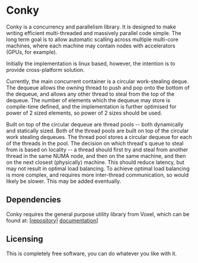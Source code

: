 # Conky

Conky is a concurrency and parallelism library. It is designed to make writing
efficient multi-threaded and massively parallel code simple. The long term goal
is to allow automatic scalling across multiple multi-core machines, where each
machine may contain nodes with accelerators (GPUs, for example).

Initially the implementation is linux based, however, the intention is to provide cross-platform solution.

Currently, the main concurrent container is a circular work-stealing deque. The
dequeue allows the owning thread to push and pop onto the bottom of the dequeue,
and allows any other thread to steal from the top of the dequeue. The number of
elements which the dequeue may store is compile-time defined, and the implementation is further optimised for power of 2 sized elements, so power of 2 sizes should be used.

Built on top of the circular dequeue are thread pools -- both dynamically and statically sized. Both of the thread pools are built on top of the circular
work stealing dequeues. The thread pool stores a circular dequeue for each of the threads in the pool. The decision on which thread's queue to steal from is based on locality -- a thread should first try and steal from another thread in the same NUMA node, and then on the same machine, and then on the next closest (physically) machine. This should reduce latency, but may not result in optimal
load balancing. To achieve optimal load balancing is more complex, and requires more inter-thread communication, so would likely be slower. This may be added eventually.

## Dependencies

Conky requires the general purpose utility library from Voxel, which can be
found at: [[repository](https://github.com/Voxelated/Voxel)|
[documentation](https://voxelated.github.io/libraries/voxel/index.html)]

## Licensing

This is completely free software, you can do whatever you like with it.


